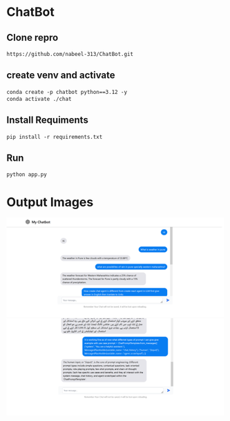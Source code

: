 # ChatBot

## Clone repro
```
https://github.com/nabeel-313/ChatBot.git
```

## create venv and activate
```
conda create -p chatbot python==3.12 -y
conda activate ./chat
```

## Install Requiments
```
pip install -r requirements.txt
```

## Run
```
python app.py
```

# Output Images
![Output image](https://raw.githubusercontent.com/nabeel-313/ChatBot/main/images/output-4.png)
![Output image2](https://raw.githubusercontent.com/nabeel-313/ChatBot/main/images/output-5.png)


